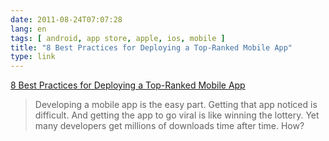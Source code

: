 ```yaml
---
date: 2011-08-24T07:07:28
lang: en
tags: [ android, app store, apple, ios, mobile ]
title: "8 Best Practices for Deploying a Top-Ranked Mobile App"
type: link
---
```


[8 Best Practices for Deploying a Top-Ranked Mobile
App](http://mashable.com/2011/08/23/mobile-app-ranking-tips/?utm_source=feedburner&utm_medium=feed&utm_campaign=Feed:%20Mashable%20(Mashable))

> Developing a mobile app is the easy part. Getting that app noticed is
> difficult. And getting the app to go viral is like winning the
> lottery. Yet many developers get millions of downloads time after
> time. How?

